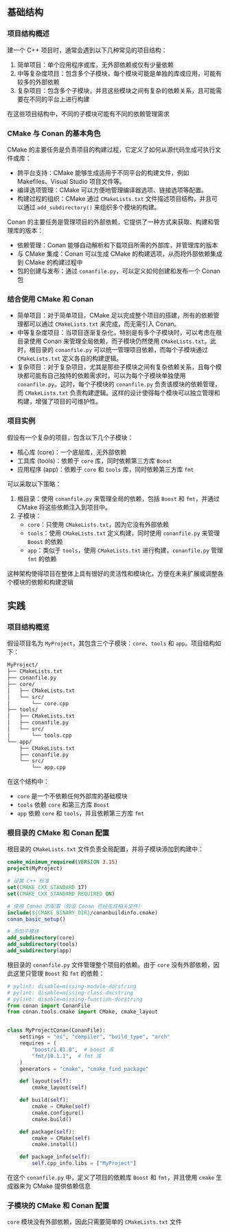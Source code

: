 ## 基础结构

### 项目结构概述

建一个 C++ 项目时，通常会遇到以下几种常见的项目结构：

1. 简单项目：单个应用程序或库，无外部依赖或仅有少量依赖
2. 中等复杂度项目：包含多个子模块，每个模块可能是单独的库或应用，可能有较多的外部依赖
3. 复杂项目：包含多个子模块，并且这些模块之间有复杂的依赖关系，且可能需要在不同的平台上进行构建

在这些项目结构中，不同的子模块可能有不同的依赖管理需求

### CMake 与 Conan 的基本角色

CMake 的主要任务是负责项目的构建过程，它定义了如何从源代码生成可执行文件或库：

- 跨平台支持：CMake 能够生成适用于不同平台的构建文件，例如 Makefiles、Visual Studio 项目文件等。
- 编译选项管理：CMake 可以方便地管理编译器选项、链接选项等配置。
- 构建过程的组织：CMake 通过 `CMakeLists.txt` 文件描述项目结构，并且可以通过 `add_subdirectory()` 来组织多个模块的构建。

Conan 的主要任务是管理项目的外部依赖，它提供了一种方式来获取、构建和管理库的版本：

- 依赖管理：Conan 能够自动解析和下载项目所需的外部库，并管理库的版本
- 与 CMake 集成：Conan 可以生成 CMake 的构建选项，从而将外部依赖集成到 CMake 的构建过程中
- 包的创建与发布：通过 `conanfile.py`，可以定义如何创建和发布一个 Conan 包

### 结合使用 CMake 和 Conan

- 简单项目：对于简单项目，CMake 足以完成整个项目的搭建，所有的依赖管理都可以通过 `CMakeLists.txt` 来完成，而无需引入 Conan。
- 中等复杂度项目：当项目逐渐复杂化，特别是有多个子模块时，可以考虑在根目录使用 Conan 来管理全局依赖，而子模块仍然使用 `CMakeLists.txt`。此时，根目录的 `conanfile.py` 可以统一管理项目依赖，而每个子模块通过 `CMakeLists.txt` 定义各自的构建逻辑。
- 复杂项目：对于复杂项目，尤其是那些子模块之间有复杂依赖关系，且每个模块都可能有自己独特的依赖需求时，可以为每个子模块单独使用 `conanfile.py`。这时，每个子模块的 `conanfile.py` 负责该模块的依赖管理，而 `CMakeLists.txt` 负责构建逻辑。这样的设计使得每个模块可以独立管理和构建，增强了项目的可维护性。

### 项目实例

假设有一个复杂的项目，包含以下几个子模块：

- 核心库 (core)：一个底层库，无外部依赖
- 工具库 (tools)：依赖于 `core` 库，同时依赖第三方库 `Boost`
- 应用程序 (app)：依赖于 `core` 和 `tools` 库，同时依赖第三方库 `fmt`

可以采取以下策略：

1. 根目录：使用 `conanfile.py` 来管理全局的依赖，包括 `Boost` 和 `fmt`，并通过 CMake 将这些依赖注入到项目中。
2. 子模块：
   - `core`：只使用 `CMakeLists.txt`，因为它没有外部依赖
   - `tools`：使用 `CMakeLists.txt` 定义构建，同时使用 `conanfile.py` 来管理 `Boost` 的依赖
   - `app`：类似于 `tools`，使用 `CMakeLists.txt` 进行构建，`conanfile.py` 管理 `fmt` 的依赖

这种架构使得项目在整体上具有很好的灵活性和模块化，方便在未来扩展或调整各个模块的依赖和构建逻辑

## 实践

### 项目结构概览

假设项目名为 `MyProject`，其包含三个子模块：`core`、`tools` 和 `app`。项目结构如下：

```bash
MyProject/
├── CMakeLists.txt
├── conanfile.py
├── core/
│   ├── CMakeLists.txt
│   └── src/
│       └── core.cpp
├── tools/
│   ├── CMakeLists.txt
│   ├── conanfile.py
│   └── src/
│       └── tools.cpp
└── app/
    ├── CMakeLists.txt
    ├── conanfile.py
    └── src/
        └── app.cpp

```

在这个结构中：

- `core` 是一个不依赖任何外部库的基础模块
- `tools` 依赖 `core` 和第三方库 `Boost`
- `app` 依赖 `core` 和 `tools`，并且依赖第三方库 `fmt`

### 根目录的 CMake 和 Conan 配置

根目录的 `CMakeLists.txt` 文件负责全局配置，并将子模块添加到构建中：

```cmake
cmake_minimum_required(VERSION 3.15)
project(MyProject)

# 设置 C++ 标准
set(CMAKE_CXX_STANDARD 17)
set(CMAKE_CXX_STANDARD_REQUIRED ON)

# 使用 Conan 的配置（假设 Conan 已经生成相关文件）
include(${CMAKE_BINARY_DIR}/conanbuildinfo.cmake)
conan_basic_setup()

# 添加子模块
add_subdirectory(core)
add_subdirectory(tools)
add_subdirectory(app)

```

根目录的 `conanfile.py` 文件管理整个项目的依赖。由于 `core` 没有外部依赖，因此这里只管理 `Boost` 和 `fmt` 的依赖：

```python
# pylint: disable=missing-module-docstring
# pylint: disable=missing-class-docstring
# pylint: disable=missing-function-docstring
from conan import ConanFile
from conan.tools.cmake import CMake, cmake_layout


class MyProjectConan(ConanFile):
    settings = "os", "compiler", "build_type", "arch"
    requires = (
        "boost/1.81.0",  # boost 库
        "fmt/10.1.1",  # fmt 库
    )
    generators = "cmake", "cmake_find_package"

    def layout(self):
        cmake_layout(self)

    def build(self):
        cmake = CMake(self)
        cmake.configure()
        cmake.build()

    def package(self):
        cmake = CMake(self)
        cmake.install()

    def package_info(self):
        self.cpp_info.libs = ["MyProject"]

```

在这个 `conanfile.py` 中，定义了项目的依赖库 `Boost` 和 `fmt`，并且使用 `cmake` 生成器来为 CMake 提供依赖信息

### 子模块的 CMake 和 Conan 配置

`core` 模块没有外部依赖，因此只需要简单的 `CMakeLists.txt` 文件

```cmake
```

